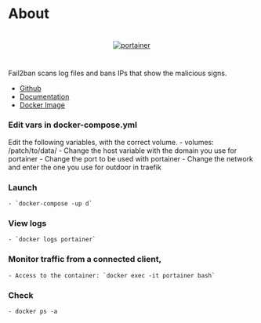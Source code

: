 # About

#

<p align="center">
    <a href="https://www.portainer.io/">
        <img src="https://github.com/JuanRodenas/Docker-container-selfhosted/tree/main/Portainer/portainer.png" alt="portainer">
    </a>
    <br>
</p>
<!-- markdownlint-enable MD033 -->

#

Fail2ban scans log files and bans IPs that show the malicious signs.

* [Github](https://github.com/portainer/portainer)
* [Documentation](https://docs.portainer.io/)
* [Docker Image](https://hub.docker.com/r/portainer/portainer)

### Edit vars in docker-compose.yml
Edit the following variables, with the correct volume.
	- volumes: /patch/to/data/
	- Change the host variable with the domain you use for portainer
	- Change the port to be used with portainer
	- Change the network and enter the one you use for outdoor in traefik 

### Launch
	- `docker-compose -up d`

### View logs
	- `docker logs portainer`

### Monitor traffic from a connected client,
	- Access to the container: `docker exec -it portainer bash`

### Check
	- docker ps -a